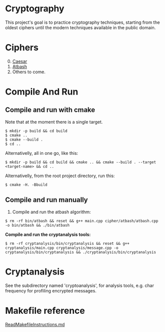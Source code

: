 # Cryptography
This project's goal is to practice cryptography techniques, starting from the oldest ciphers until the modern techniques available in the public domain.

# Ciphers
0. [Caesar](cipher/caesar/README.md)
1. [Atbash](cipher/atbash/README.md)
2. Others to come.

# Compile And Run
## Compile and run with cmake
Note that at the moment there is a single target.
```
$ mkdir -p build && cd build
$ cmake ..
$ cmake --build .
$ cd ..
```
Alternativelly, all in one go, like this:
```
$ mkdir -p build && cd build && cmake .. && cmake --build . --target <target-name> && cd ..
```
Alternativelly, from the root project directory, run this:
```
$ cmake -H. -Bbuild
```

## Compile and run manually
1. Compile and run the atbash algorithm:
```
$ rm -rf bin/atbash && reset && g++ main.cpp cipher/atbash/atbash.cpp -o bin/atbash && ./bin/atbash
```
**Compile and run the cryptanalysis tools:**
```
$ rm -rf cryptanalysis/bin/cryptanalysis && reset && g++ cryptanalysis/main.cpp cryptanalysis/message.cpp -o cryptanalysis/bin/cryptanalysis && ./cryptanalysis/bin/cryptanalysis
```

# Cryptanalysis
See the subdirectory named 'cryptoanalysis', for analysis tools, e.g. char frequency for profiling encrypted messages.

# Makefile reference
[ReadMakefileInstructions.md](ReadMakefileInstructions.md)
